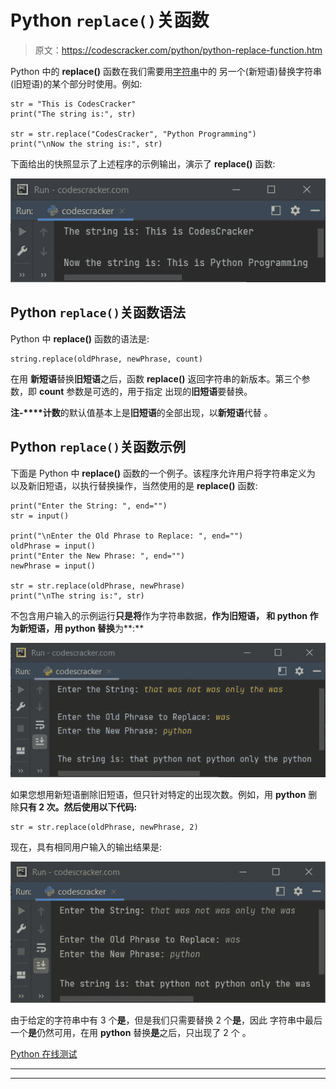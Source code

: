 # Python `replace()`关函数

> 原文：<https://codescracker.com/python/python-replace-function.htm>

Python 中的 **replace()** 函数在我们需要用[字符串](/python/python-strings.htm)中的 另一个(新短语)替换字符串(旧短语)的某个部分时使用。例如:

```
str = "This is CodesCracker"
print("The string is:", str)

str = str.replace("CodesCracker", "Python Programming")
print("\nNow the string is:", str)
```

下面给出的快照显示了上述程序的示例输出，演示了 **replace()** 函数:

![python replace function](img/b757ae419e99dfdc4235b8daf1934a69.png)

## Python `replace()`关函数语法

Python 中 **replace()** 函数的语法是:

```
string.replace(oldPhrase, newPhrase, count)
```

在用 **新短语**替换**旧短语**之后，函数 **replace()** 返回字符串的新版本。第三个参数，即 **count** 参数是可选的，用于指定 出现的**旧短语**要替换。

**注-****计数**的默认值基本上是**旧短语**的全部出现，以**新短语**代替 。

## Python `replace()`关函数示例

下面是 Python 中 **replace()** 函数的一个例子。该程序允许用户将字符串定义为 以及新旧短语，以执行替换操作，当然使用的是 **replace()** 函数:

```
print("Enter the String: ", end="")
str = input()

print("\nEnter the Old Phrase to Replace: ", end="")
oldPhrase = input()
print("Enter the New Phrase: ", end="")
newPhrase = input()

str = str.replace(oldPhrase, newPhrase)
print("\nThe string is:", str)
```

不包含用户输入的示例运行**只是将**作为字符串数据，**作为旧短语， 和 **python** 作为新短语，用 **python** 替换**为**:**

![python replace function example](img/cb4eb2b2e1c34ad2ac2461c278be36cd.png)

如果您想用新短语删除旧短语，但只针对特定的出现次数。例如，用 **python** 删除**只有 2 次。然后使用以下代码:**

```
str = str.replace(oldPhrase, newPhrase, 2)
```

现在，具有相同用户输入的输出结果是:

![python replace function program](img/9c197a2a88d6cc39763b9e7ebe4e1b2b.png)

由于给定的字符串中有 3 个**是**，但是我们只需要替换 2 个**是**，因此 字符串中最后一个**是**仍然可用，在用 **python** 替换**是**之后，只出现了 2 个 。

[Python 在线测试](/exam/showtest.php?subid=10)

* * *

* * *